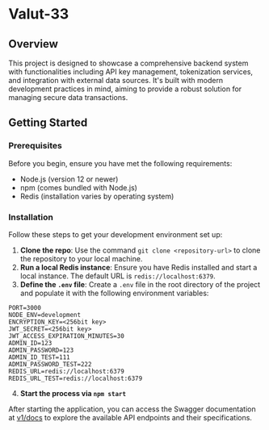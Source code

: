 # Valut-33

## Overview

This project is designed to showcase a comprehensive backend system with functionalities including API key management, tokenization services, and integration with external data sources. It's built with modern development practices in mind, aiming to provide a robust solution for managing secure data transactions.

## Getting Started

### Prerequisites

Before you begin, ensure you have met the following requirements:
- Node.js (version 12 or newer)
- npm (comes bundled with Node.js)
- Redis (installation varies by operating system)

### Installation

Follow these steps to get your development environment set up:

1. **Clone the repo**: Use the command `git clone <repository-url>` to clone the repository to your local machine.
2. **Run a local Redis instance**: Ensure you have Redis installed and start a local instance. The default URL is `redis://localhost:6379`.
3. **Define the `.env` file**: Create a `.env` file in the root directory of the project and populate it with the following environment variables:
```
PORT=3000
NODE_ENV=development
ENCRYPTION_KEY=<256bit key>
JWT_SECRET=<256bit key>
JWT_ACCESS_EXPIRATION_MINUTES=30
ADMIN_ID=123
ADMIN_PASSWORD=123
ADMIN_ID_TEST=111
ADMIN_PASSWORD_TEST=222
REDIS_URL=redis://localhost:6379
REDIS_URL_TEST=redis://localhost:6379
```

4. **Start the process via `npm start`**

After starting the application, you can access the Swagger documentation at [v1/docs](http://localhost:3000/v1/docs/) to explore the available API endpoints and their specifications.
